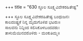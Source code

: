 +++
title = "630 ಸ್ಥೂಲ ಸೂಕ್ಷ್ಮವಿವೇಕರಹಿತೇಷ್ಟ"

+++
ಸ್ಥೂಲ ಸೂಕ್ಷ್ಮವಿವೇಕರಹಿತೇಷ್ಟ ಬಂಧುಜನ।  
ಕಾಲದಂಷ್ಟ್ರಕೆ ನಿನ್ನ ಮೃದುಗೊಳಿಪ ಭಟರು॥  
ಸಾಲವನು ನಿನ್ನಿಂದ ಸಲಿಸಿಕೊಳಬಂದವರು।  
ತಾಳುಮೆಯಿನವರೊಳಿರು - ಮಂಕುತಿಮ್ಮ॥  
